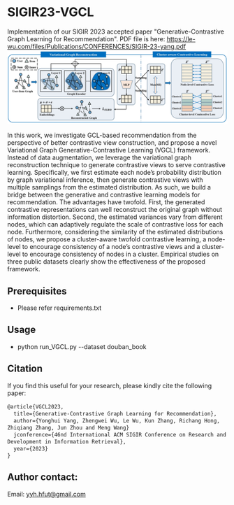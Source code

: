 # SIGIR23-VGCL
Implementation of our SIGIR 2023 accepted paper "Generative-Contrastive Graph Learning for Recommendation".
PDF file is here: https://le-wu.com/files/Publications/CONFERENCES/SIGIR-23-yang.pdf
![](https://github.com/yimutianyang/SIGIR23-VGCL/blob/main/framework.jpg)

In this work, we investigate GCL-based recommendation from the perspective of better contrastive view construction, and propose a
novel Variational Graph Generative-Contrastive Learning (VGCL) framework. Instead of data augmentation, we leverage the variational
graph reconstruction technique to generate contrastive views to serve contrastive learning. Specifically, we first estimate each node’s
probability distribution by graph variational inference, then generate contrastive views with multiple samplings from the estimated
distribution. As such, we build a bridge between the generative and contrastive learning models for recommendation. The advantages
have twofold. First, the generated contrastive representations can well reconstruct the original graph without information distortion.
Second, the estimated variances vary from different nodes, which can adaptively regulate the scale of contrastive loss for each node.
Furthermore, considering the similarity of the estimated distributions of nodes, we propose a cluster-aware twofold contrastive
learning, a node-level to encourage consistency of a node’s contrastive views and a cluster-level to encourage consistency of nodes
in a cluster. Empirical studies on three public datasets clearly show the effectiveness of the proposed framework.

Prerequisites
-------------
* Please refer requirements.txt

Usage
-----
* python run_VGCL.py --dataset douban_book

Citation
--------
If you find this useful for your research, please kindly cite the following paper:<br>
```
@article{VGCL2023,
  title={Generative-Contrastive Graph Learning for Recommendation},
  author={Yonghui Yang, Zhengwei Wu, Le Wu, Kun Zhang, Richang Hong, Zhiqiang Zhang, Jun Zhou and Meng Wang}
  jconference={46nd International ACM SIGIR Conference on Research and Development in Information Retrieval},
  year={2023}
}
```

Author contact:
--------------
Email: yyh.hfut@gmail.com

